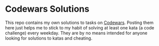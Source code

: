 # Codewars Solutions

This repo contains my own solutions to tasks on [Codewars](https://www.codewars.com/). Posting them here just helps me to stick to my habit of solving at least one kata (a code challenge) every weekday. They are by no means intended for anyone looking for solutions to katas and cheating.
